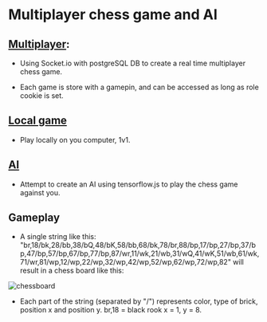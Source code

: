 # Multiplayer chess game and AI

## [Multiplayer](https://github.com/nathsten/Chess-multiplayer-and-AI/tree/master/public/multiplayer):
* Using Socket.io with postgreSQL DB to create a real time multiplayer chess game.

* Each game is store with a gamepin, and can be accessed as long as role cookie is set.

## [Local game](https://github.com/nathsten/Chess-multiplayer-and-AI/tree/master/public/local)
* Play locally on you computer, 1v1.

## [AI](https://github.com/nathsten/Chess-multiplayer-and-AI/tree/master/public/AI)
* Attempt to create an AI using tensorflow.js to play the chess game against you.

## Gameplay
* A single string like this: "br,18/bk,28/bb,38/bQ,48/bK,58/bb,68/bk,78/br,88/bp,17/bp,27/bp,37/bp,47/bp,57/bp,67/bp,77/bp,87/wr,11/wk,21/wb,31/wQ,41/wK,51/wb,61/wk,71/wr,81/wp,12/wp,22/wp,32/wp,42/wp,52/wp,62/wp,72/wp,82" will result in a chess board like this:

![chessboard](https://user-images.githubusercontent.com/70739893/109026013-907eeb00-76bf-11eb-833a-09a86c6b7c25.png)

* Each part of the string (separated by "/") represents color, type of brick, position x and position y. br,18 = black rook x = 1, y = 8.

